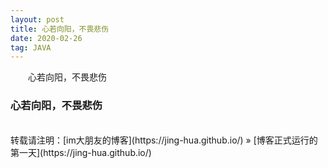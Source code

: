 ```yaml
---
layout: post
title: 心若向阳，不畏悲伤
date: 2020-02-26
tag: JAVA
---
```


　　心若向阳，不畏悲伤
### 心若向阳，不畏悲伤

<br>
转载请注明：[im大朋友的博客](https://jing-hua.github.io/) » [博客正式运行的第一天](https://jing-hua.github.io/)  


